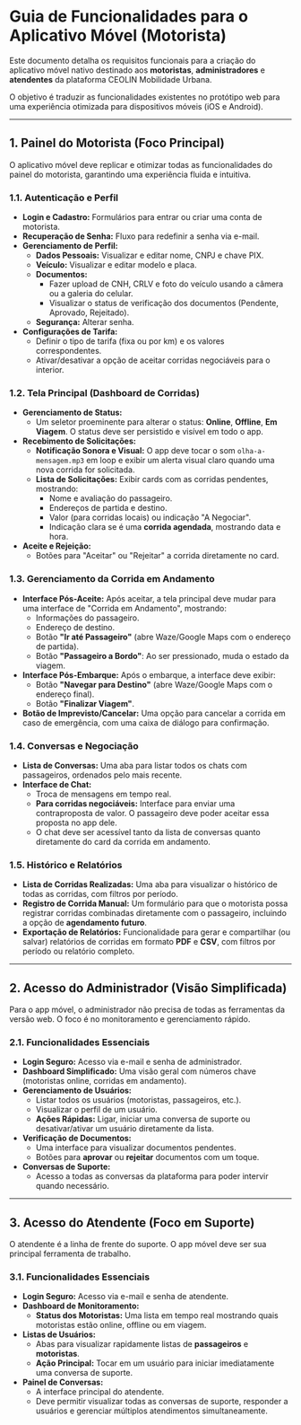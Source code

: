 # Guia de Funcionalidades para o Aplicativo Móvel (Motorista)

Este documento detalha os requisitos funcionais para a criação do aplicativo móvel nativo destinado aos **motoristas**, **administradores** e **atendentes** da plataforma CEOLIN Mobilidade Urbana.

O objetivo é traduzir as funcionalidades existentes no protótipo web para uma experiência otimizada para dispositivos móveis (iOS e Android).

---

## 1. Painel do Motorista (Foco Principal)

O aplicativo móvel deve replicar e otimizar todas as funcionalidades do painel do motorista, garantindo uma experiência fluida e intuitiva.

### 1.1. Autenticação e Perfil
- **Login e Cadastro:** Formulários para entrar ou criar uma conta de motorista.
- **Recuperação de Senha:** Fluxo para redefinir a senha via e-mail.
- **Gerenciamento de Perfil:**
    - **Dados Pessoais:** Visualizar e editar nome, CNPJ e chave PIX.
    - **Veículo:** Visualizar e editar modelo e placa.
    - **Documentos:**
        - Fazer upload de CNH, CRLV e foto do veículo usando a câmera ou a galeria do celular.
        - Visualizar o status de verificação dos documentos (Pendente, Aprovado, Rejeitado).
    - **Segurança:** Alterar senha.
- **Configurações de Tarifa:**
    - Definir o tipo de tarifa (fixa ou por km) e os valores correspondentes.
    - Ativar/desativar a opção de aceitar corridas negociáveis para o interior.

### 1.2. Tela Principal (Dashboard de Corridas)
- **Gerenciamento de Status:**
    - Um seletor proeminente para alterar o status: **Online**, **Offline**, **Em Viagem**. O status deve ser persistido e visível em todo o app.
- **Recebimento de Solicitações:**
    - **Notificação Sonora e Visual:** O app deve tocar o som `olha-a-mensagem.mp3` em loop e exibir um alerta visual claro quando uma nova corrida for solicitada.
    - **Lista de Solicitações:** Exibir cards com as corridas pendentes, mostrando:
        - Nome e avaliação do passageiro.
        - Endereços de partida e destino.
        - Valor (para corridas locais) ou indicação "A Negociar".
        - Indicação clara se é uma **corrida agendada**, mostrando data e hora.
- **Aceite e Rejeição:**
    - Botões para "Aceitar" ou "Rejeitar" a corrida diretamente no card.

### 1.3. Gerenciamento da Corrida em Andamento
- **Interface Pós-Aceite:** Após aceitar, a tela principal deve mudar para uma interface de "Corrida em Andamento", mostrando:
    - Informações do passageiro.
    - Endereço de destino.
    - Botão **"Ir até Passageiro"** (abre Waze/Google Maps com o endereço de partida).
    - Botão **"Passageiro a Bordo"**: Ao ser pressionado, muda o estado da viagem.
- **Interface Pós-Embarque:** Após o embarque, a interface deve exibir:
    - Botão **"Navegar para Destino"** (abre Waze/Google Maps com o endereço final).
    - Botão **"Finalizar Viagem"**.
- **Botão de Imprevisto/Cancelar:** Uma opção para cancelar a corrida em caso de emergência, com uma caixa de diálogo para confirmação.

### 1.4. Conversas e Negociação
- **Lista de Conversas:** Uma aba para listar todos os chats com passageiros, ordenados pelo mais recente.
- **Interface de Chat:**
    - Troca de mensagens em tempo real.
    - **Para corridas negociáveis:** Interface para enviar uma contraproposta de valor. O passageiro deve poder aceitar essa proposta no app dele.
    - O chat deve ser acessível tanto da lista de conversas quanto diretamente do card da corrida em andamento.

### 1.5. Histórico e Relatórios
- **Lista de Corridas Realizadas:** Uma aba para visualizar o histórico de todas as corridas, com filtros por período.
- **Registro de Corrida Manual:** Um formulário para que o motorista possa registrar corridas combinadas diretamente com o passageiro, incluindo a opção de **agendamento futuro**.
- **Exportação de Relatórios:** Funcionalidade para gerar e compartilhar (ou salvar) relatórios de corridas em formato **PDF** e **CSV**, com filtros por período ou relatório completo.

---

## 2. Acesso do Administrador (Visão Simplificada)

Para o app móvel, o administrador não precisa de todas as ferramentas da versão web. O foco é no monitoramento e gerenciamento rápido.

### 2.1. Funcionalidades Essenciais
- **Login Seguro:** Acesso via e-mail e senha de administrador.
- **Dashboard Simplificado:** Uma visão geral com números chave (motoristas online, corridas em andamento).
- **Gerenciamento de Usuários:**
    - Listar todos os usuários (motoristas, passageiros, etc.).
    - Visualizar o perfil de um usuário.
    - **Ações Rápidas:** Ligar, iniciar uma conversa de suporte ou desativar/ativar um usuário diretamente da lista.
- **Verificação de Documentos:**
    - Uma interface para visualizar documentos pendentes.
    - Botões para **aprovar** ou **rejeitar** documentos com um toque.
- **Conversas de Suporte:**
    - Acesso a todas as conversas da plataforma para poder intervir quando necessário.

---

## 3. Acesso do Atendente (Foco em Suporte)

O atendente é a linha de frente do suporte. O app móvel deve ser sua principal ferramenta de trabalho.

### 3.1. Funcionalidades Essenciais
- **Login Seguro:** Acesso via e-mail e senha de atendente.
- **Dashboard de Monitoramento:**
    - **Status dos Motoristas:** Uma lista em tempo real mostrando quais motoristas estão online, offline ou em viagem.
- **Listas de Usuários:**
    - Abas para visualizar rapidamente listas de **passageiros** e **motoristas**.
    - **Ação Principal:** Tocar em um usuário para iniciar imediatamente uma conversa de suporte.
- **Painel de Conversas:**
    - A interface principal do atendente.
    - Deve permitir visualizar todas as conversas de suporte, responder a usuários e gerenciar múltiplos atendimentos simultaneamente.
